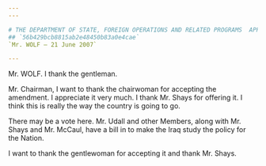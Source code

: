 ```yaml
---
---

# THE DEPARTMENT OF STATE, FOREIGN OPERATIONS AND RELATED PROGRAMS  APPROPRIATIONS ACT, 2008
## `56b429bcb8815ab2e48450b83a0e4cae`
`Mr. WOLF — 21 June 2007`

---
```



Mr. WOLF. I thank the gentleman.

Mr. Chairman, I want to thank the chairwoman for accepting the 
amendment. I appreciate it very much. I thank Mr. Shays for offering 
it. I think this is really the way the country is going to go.

There may be a vote here. Mr. Udall and other Members, along with Mr. 
Shays and Mr. McCaul, have a bill in to make the Iraq study the policy 
for the Nation.

I want to thank the gentlewoman for accepting it and thank Mr. Shays.